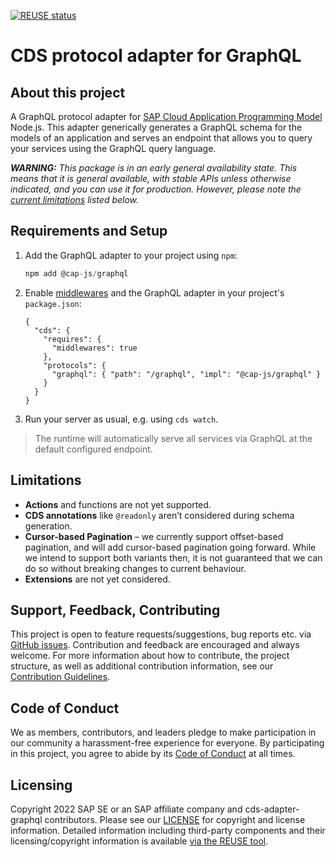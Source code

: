 [![REUSE status](https://api.reuse.software/badge/github.com/cap-js/cds-adapter-graphql)](https://api.reuse.software/info/github.com/cap-js/cds-adapter-graphql)

# CDS protocol adapter for GraphQL

## About this project

A GraphQL protocol adapter for [SAP Cloud Application Programming Model](https://cap.cloud.sap) Node.js.
This adapter generically generates a GraphQL schema for the models of an application and serves an endpoint that allows you to query your services using the GraphQL query language.

_**WARNING:** This package is in an early general availability state. This means that it is general available, with stable APIs unless otherwise indicated, and you can use it for production. However, please note the [current limitations](#limitations) listed below._

## Requirements and Setup

1. Add the GraphQL adapter to your project using `npm`:
    ```js
    npm add @cap-js/graphql
    ```

2. Enable [middlewares](https://cap.cloud.sap/docs/node.js/middlewares) and the GraphQL adapter in your project's `package.json`:
    ```jsonc
    {
      "cds": {
        "requires": {
          "middlewares": true
        },
        "protocols": {
          "graphql": { "path": "/graphql", "impl": "@cap-js/graphql" }
        }
      }
    }
    ```
  
3. Run your server as usual, e.g. using `cds watch`.
> The runtime will automatically serve all services via GraphQL at the default configured endpoint.

## Limitations

- **Actions** and functions are not yet supported.
- **CDS annotations** like `@readonly` aren’t considered during schema generation.
- **Cursor-based Pagination** &ndash; we currently support offset-based pagination, and will add cursor-based pagination going forward. While we intend to support both variants then, it is not guaranteed that we can do so without breaking changes to current behaviour.
- **Extensions** are not yet considered.

## Support, Feedback, Contributing

This project is open to feature requests/suggestions, bug reports etc. via [GitHub issues](https://github.com/cap-js/cds-adapter-graphql/issues). Contribution and feedback are encouraged and always welcome. For more information about how to contribute, the project structure, as well as additional contribution information, see our [Contribution Guidelines](CONTRIBUTING.md).

## Code of Conduct

We as members, contributors, and leaders pledge to make participation in our community a harassment-free experience for everyone. By participating in this project, you agree to abide by its [Code of Conduct](CODE_OF_CONDUCT.md) at all times.

## Licensing

Copyright 2022 SAP SE or an SAP affiliate company and cds-adapter-graphql contributors. Please see our [LICENSE](LICENSE) for copyright and license information. Detailed information including third-party components and their licensing/copyright information is available [via the REUSE tool](https://api.reuse.software/info/github.com/cap-js/cds-adapter-graphql).
